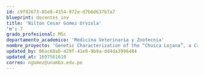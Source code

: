 ```yaml
---
id: c9f82673-85e8-4154-972e-d7b6d637b7a7
blueprint: docentes_inv
title: 'Nilton Cesar Gomez Urviola'
'n': 7
grado_profesional: MSc
departamento_academico: 'Medicina Veterinaria y Zootecnia'
nombre_proyecto: 'Genetic Characterization of the “Chusca Lojana”, a Creole Goat Reared in Ecuador, and Its Relationship with Other Goat Breeds'
updated_by: 06ac68ab-d29f-41e9-9b9a-dd4da3996484
updated_at: 1697561610
correo: ngomez@unamba.edu.pe
---
```

